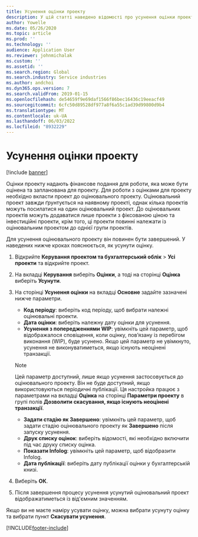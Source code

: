```yaml
---
title: Усунення оцінки проекту
description: У цій статті наведено відомості про усунення оцінки проекту після його завершення.
author: Yowelle
ms.date: 05/26/2020
ms.topic: article
ms.prod: ''
ms.technology: ''
audience: Application User
ms.reviewer: johnmichalak
ms.custom: ''
ms.assetid: ''
ms.search.region: Global
ms.search.industry: Service industries
ms.author: andchoi
ms.dyn365.ops.version: 7
ms.search.validFrom: 2019-01-15
ms.openlocfilehash: de54659f9e69daf1566f86bec16436c19eeacf49
ms.sourcegitcommit: 6cfc50d89528df977a8f6a55c1ad39d99800d9b4
ms.translationtype: MT
ms.contentlocale: uk-UA
ms.lasthandoff: 06/03/2022
ms.locfileid: "8932229"
---
```

# <a name="eliminate-a-project-estimate"></a>Усунення оцінки проекту

[!include [banner](../includes/banner.md)]

Оцінки проекту надають фінансове подання для роботи, яка може бути оцінена та запланована для проекту. Для роботи з оцінками для проекту необхідно вкласти проект до оцінювального проекту. Оцінювальний проект завжди ґрунтується на наявному проекті, однак кілька проектів можуть посилатися на один оцінювальний проект. До оцінювальних проектів можуть додаватися лише проекти з фіксованою ціною та інвестиційні проекти, крім того, ці проекти повинні належати із оцінювальним проектом до однієї групи проектів.

Для усунення оцінювального проекту він повинен бути завершений. У наведених нижче кроках пояснюється, як усунути оцінку.

1. Відкрийте **Керування проектом та бухгалтерський облік** > **Усі проекти** та відкрийте проект. 
2. На вкладці **Керування** виберіть **Оцінки**, а тоді на сторінці **Оцінка** виберіть **Усунути**.
3. На сторінці **Усунення оцінки** на вкладці **Основне** задайте зазначені нижче параметри.

   - **Код періоду**: виберіть код періоду, щоб вибрати належні оцінювальні проекти. 
   - **Дата оцінки**: виберіть належну дату оцінки для усунення.
   - **Усунення з попередженнями WIP**: увімкніть цей параметр, щоб відображалося сповіщення, коли оцінку, пов’язану із перебігом виконання (WIP), буде усунено. Якщо цей параметр не увімкнуто, усунення не виконуватиметься, якщо існують неоцінені транзакції. 
   > [!NOTE]
   > Цей параметр доступний, лише якщо усунення застосовується до оцінювального проекту. Він не буде доступний, якщо використовуються періодичні публікації. Ця настройка працює з параметрами на вкладці **Оцінка** на сторінці **Параметри проекту** в групі полів **Дозволити скасування, якщо існують неоцінені транзакції**.
   - **Задати стадію як Завершено**: увімкніть цей параметр, щоб задати стадію оцінювального проекту як **Завершено** після запуску усунення.
   - **Друк списку оцінок**: виберіть відомості, які необхідно включити під час друку списку оцінка.
   - **Показати Infolog**: увімкніть цей параметр, щоб відобразити Infolog.
   - **Дата публікації**: виберіть дату публікації оцінки у бухгалтерській книзі.

4.  Виберіть **ОК**.
5. Після завершення процесу усунення усунутий оцінювальний проект відображатиметься із від'ємним значенням. 

Якщо ви не маєте наміру усувати оцінку, можна вибрати усунуту оцінку та вибрати пункт **Скасувати усунення**.   


[!INCLUDE[footer-include](../includes/footer-banner.md)]